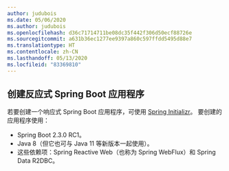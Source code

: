 ```yaml
---
author: judubois
ms.date: 05/06/2020
ms.author: judubois
ms.openlocfilehash: d36c71714711be08dc35f442f306d50ecf88726e
ms.sourcegitcommit: a631b36ec1277ee9397a860c597ffdd5495d88e7
ms.translationtype: HT
ms.contentlocale: zh-CN
ms.lasthandoff: 05/13/2020
ms.locfileid: "83369810"
---
```

## <a name="create-a-reactive-spring-boot-application"></a>创建反应式 Spring Boot 应用程序

若要创建一个响应式 Spring Boot 应用程序，可使用 [Spring Initializr](https://start.spring.io/)。 要创建的应用程序使用：

- Spring Boot 2.3.0 RC1。
- Java 8（但它也可与 Java 11 等新版本一起使用）。
- 这些依赖项：Spring Reactive Web（也称为 Spring WebFlux）和 Spring Data R2DBC。
